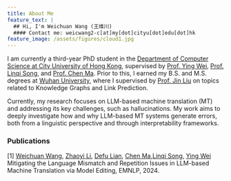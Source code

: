 ```yaml
---
title: About Me
feature_text: |
  ## Hi, I'm Weichuan Wang (王维川)
  #### Contact me: weicwang2-c[at]my[dot]cityu[dot]edu[dot]hk
feature_image: /assets/figures/cloud1.jpg
---
```

I am currently a third-year PhD student in the [Department of Computer Science at City University of Hong Kong](https://www.cs.cityu.edu.hk/), supervised by [Prof. Ying Wei](https://wei-ying.net/), [Prof. Linqi Song](https://sites.google.com/site/aisquaredlab/), and [Prof. Chen Ma](https://allenjack.github.io/). Prior to this, I earned my B.S. and M.S. degrees at [Wuhan University](https://en.whu.edu.cn/), where I supervised by [Prof. Jin Liu](https://cs.whu.edu.cn/info/1019/2952.htm) on topics related to Knowledge Graphs and Link Prediction.

Currently, my research focuses on LLM-based machine translation (MT) and addressing its key challenges, such as hallucinations. My work aims to deeply investigate how and why LLM-based MT systems generate errors, both from a linguistic perspective and through interpretability frameworks.

### Publications
[1] [Weichuan Wang](https://weichuanw.github.io/), [Zhaoyi Li](https://zhaoyi-li21.github.io/), [Defu Lian](http://staff.ustc.edu.cn/~liandefu/), [Chen Ma](https://allenjack.github.io/),[Linqi Song](https://sites.google.com/site/aisquaredlab/), [Ying Wei](https://wei-ying.net/) Mitigating the Language Mismatch and Repetition Issues in LLM-based
Machine Translation via Model Editing, EMNLP, 2024.




